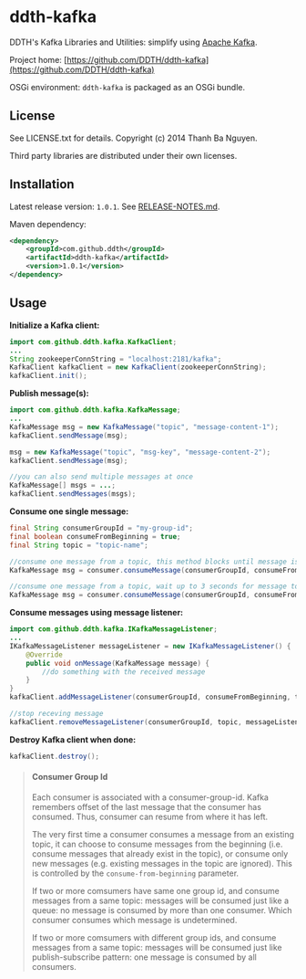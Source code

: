 ddth-kafka 
==========

DDTH's Kafka Libraries and Utilities: simplify using [Apache Kafka](http://kafka.apache.org/).

Project home:
[https://github.com/DDTH/ddth-kafka](https://github.com/DDTH/ddth-kafka)

OSGi environment: `ddth-kafka` is packaged as an OSGi bundle.


## License ##

See LICENSE.txt for details. Copyright (c) 2014 Thanh Ba Nguyen.

Third party libraries are distributed under their own licenses.


## Installation #

Latest release version: `1.0.1`. See [RELEASE-NOTES.md](RELEASE-NOTES.md).

Maven dependency:

```xml
<dependency>
	<groupId>com.github.ddth</groupId>
	<artifactId>ddth-kafka</artifactId>
	<version>1.0.1</version>
</dependency>
```


## Usage ##

**Initialize a Kafka client:**

```java
import com.github.ddth.kafka.KafkaClient;
...
String zookeeperConnString = "localhost:2181/kafka";
KafkaClient kafkaClient = new KafkaClient(zookeeperConnString);
kafkaClient.init();
```

**Publish message(s):**

```java
import com.github.ddth.kafka.KafkaMessage;
...
KafkaMessage msg = new KafkaMessage("topic", "message-content-1");
kafkaClient.sendMessage(msg);

msg = new KafkaMessage("topic", "msg-key", "message-content-2");
kafkaClient.sendMessage(msg);

//you can also send multiple messages at once
KafkaMessage[] msgs = ...;
kafkaClient.sendMessages(msgs);
```

**Consume one single message:**

```java
final String consumerGroupId = "my-group-id";
final boolean consumeFromBeginning = true;
final String topic = "topic-name";

//consume one message from a topic, this method blocks until message is available
KafkaMessage msg = consumer.consumeMessage(consumerGroupId, consumeFromBeginning, topic);

//consume one message from a topic, wait up to 3 seconds for message to become available
KafkaMessage msg = consumer.consumeMessage(consumerGroupId, consumeFromBeginning, topic, 3, TimeUnit.SECONDS);
```

**Consume messages using message listener:**

```java
import com.github.ddth.kafka.IKafkaMessageListener;
...
IKafkaMessageListener messageListener = new IKafkaMessageListener() {
    @Override
    public void onMessage(KafkaMessage message) {
        //do something with the received message
    }
}
kafkaClient.addMessageListener(consumerGroupId, consumeFromBeginning, topic, msgListener);

//stop receving message
kafkaClient.removeMessageListener(consumerGroupId, topic, messageListener);
```

**Destroy Kafka client when done:**

```java
kafkaClient.destroy();
```

> #### Consumer Group Id ####
> Each consumer is associated with a consumer-group-id. Kafka remembers offset of the last message that the consumer has consumed. Thus, consumer can resume from where it has left.
>
> The very first time a consumer consumes a message from an existing topic, it can choose to consume messages from the beginning (i.e. consume messages that already exist in the topic), or consume only new messages (e.g. existing messages in the topic are ignored). This is controlled by the `consume-from-beginning` parameter.
> 
> If two or more comsumers have same one group id, and consume messages from a same topic: messages will be consumed just like a queue: no message is consumed by more than one consumer. Which consumer consumes which message is undetermined.
>
> If two or more comsumers with different group ids, and consume messages from a same topic: messages will be consumed just like publish-subscribe pattern: one message is consumed by all consumers.
